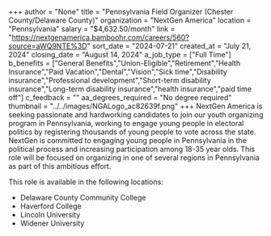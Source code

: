 +++
author = "None"
title = "Pennsylvania Field Organizer (Chester County/Delaware County)"
organization = "NextGen America"
location = "Pennsylvania"
salary = "$4,632.50/month"
link = "https://nextgenamerica.bamboohr.com/careers/560?source=aWQ9NTE%3D"
sort_date = "2024-07-21"
created_at = "July 21, 2024"
closing_date = "August 14, 2024"
a_job_type = ["Full Time"]
b_benefits = ["General Benefits","Union-Eligible","Retirement","Health Insurance","Paid Vacation","Dental","Vision","Sick time","Disability insurance","Professional development","Short-term disability insurance","Long-term disability insurance","health insurance","paid time off"]
c_feedback = ""
aa_degrees_required = "No degree required"
thumbnail = "../../images/NGALogo_ac82639f.png"
+++
NextGen America is seeking passionate and hardworking candidates to join our youth organizing program in Pennsylvania, working to engage young people in electoral politics by registering thousands of young people to vote across the state. NextGen is committed to engaging young people in Pennsylvania in the political process and increasing participation among 18-35 year olds. This role will be focused on organizing in one of several regions in Pennsylvania as part of this ambitious effort. 

This role is available in the following locations: 
- Delaware County Community College
- Haverford College 
- Lincoln University 
- Widener University 